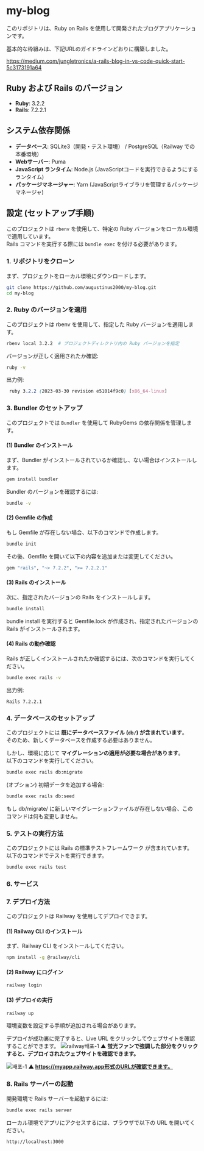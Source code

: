# my-blog

このリポジトリは、Ruby on Rails を使用して開発されたブログアプリケーションです。

基本的な枠組みは、下記URLのガイドラインどおりに構築しました。

https://medium.com/jungletronics/a-rails-blog-in-vs-code-quick-start-5c3173191a64

## Ruby および Rails のバージョン

- **Ruby**: 3.2.2
- **Rails**: 7.2.2.1

## システム依存関係

- **データベース**: SQLite3（開発・テスト環境） / PostgreSQL（Railway での本番環境）
- **Webサーバー**: Puma
- **JavaScript ランタイム**: Node.js (JavaScriptコードを実行できるようにするランタイム)
- **パッケージマネージャー**: Yarn (JavaScriptライブラリを管理するパッケージマネージャ)

## 設定 (セットアップ手順)

このプロジェクトは `rbenv` を使用して、特定の Ruby バージョンをローカル環境で適用しています。  
Rails コマンドを実行する際には `bundle exec` を付ける必要があります。

### **1. リポジトリをクローン**
まず、プロジェクトをローカル環境にダウンロードします。

```bash
git clone https://github.com/augustinus2000/my-blog.git
cd my-blog
```

### **2. Ruby のバージョンを適用**
このプロジェクトは rbenv を使用して、指定した Ruby バージョンを適用します。

```bash
rbenv local 3.2.2  # プロジェクトディレクトリ内の Ruby バージョンを指定
```

バージョンが正しく適用されたか確認:

```bash
ruby -v
```

出力例:

```css
 ruby 3.2.2 (2023-03-30 revision e51014f9c0) [x86_64-linux]
```

### **3. Bundler のセットアップ**
このプロジェクトでは `Bundler` を使用して RubyGems の依存関係を管理します。

#### **(1) Bundler のインストール**
まず、Bundler がインストールされているか確認し、ない場合はインストールします。

```bash
gem install bundler
```

Bundler のバージョンを確認するには:

```bash
bundle -v
```

#### **(2) Gemfile の作成**
もし Gemfile が存在しない場合、以下のコマンドで作成します。

```bash
bundle init
```

その後、Gemfile を開いて以下の内容を追加または変更してください。

```bash
gem "rails", "~> 7.2.2", ">= 7.2.2.1"
```

#### **(3) Rails のインストール**
次に、指定されたバージョンの Rails をインストールします。

```bash
bundle install
```

bundle install を実行すると Gemfile.lock が作成され、指定されたバージョンの Rails がインストールされます。

#### **(4) Rails の動作確認**

Rails が正しくインストールされたか確認するには、次のコマンドを実行してください。

```bash
bundle exec rails -v
```

出力例:

```nginx
Rails 7.2.2.1
```

### **4. データベースのセットアップ**
このプロジェクトには **既にデータベースファイル (`db/`) が含まれています**。  
そのため、新しくデータベースを作成する必要はありません。  

しかし、環境に応じて **マイグレーションの適用が必要な場合があります**。  
以下のコマンドを実行してください。

```bash
bundle exec rails db:migrate
```


(オプション) 初期データを追加する場合:

```bash
bundle exec rails db:seed
```
もし db/migrate/ に新しいマイグレーションファイルが存在しない場合、このコマンドは何も変更しません。

### **5. テストの実行方法**
このプロジェクトには Rails の標準テストフレームワーク が含まれています。
以下のコマンドでテストを実行できます。

```bash
bundle exec rails test
```

### **6. サービス**

### **7. デプロイ方法**
このプロジェクトは Railway を使用してデプロイできます。

#### **(1) Railway CLI のインストール**
まず、Railway CLI をインストールしてください。

```bash
npm install -g @railway/cli
```

#### **(2) Railway にログイン**

```bash
railway login
```

#### **(3) デプロイの実行**

```bash
railway up
```

環境変数を設定する手順が追加される場合があります。

デプロイが成功裏に完了すると、Live URL をクリックしてウェブサイトを確認することができます。
![railway배포-1](https://github.com/user-attachments/assets/16f2577b-468d-4036-9e12-5ab1057c8944)
**▲ 蛍光ファンで強調した部分をクリックすると、デプロイされたウェブサイトを確認できます。**

![배포-1](https://github.com/user-attachments/assets/1ac59fa6-32a1-47ef-ae7d-b94a0617f88f)
**▲ https://myapp.railway.app形式のURLが確認できます。**

### **8. Rails サーバーの起動**
開発環境で Rails サーバーを起動するには:

```bash
bundle exec rails server
```

ローカル環境でアプリにアクセスするには、ブラウザで以下の URL を開いてください。

```bash
http://localhost:3000
```
